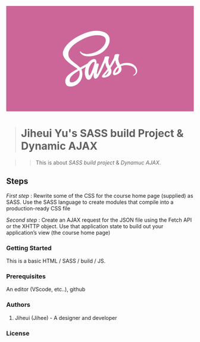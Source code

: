 ![SASS build](images/sass_logo.png "SASS logo")

># Jiheui Yu's SASS build Project & Dynamic AJAX

>> This is about *SASS build project* & *Dynamuc AJAX*. 

## Steps

*First step* : Rewrite some of the CSS for the course home page (supplied) as SASS. 
Use the SASS language to create modules that compile into a production-ready CSS file

*Second step* : Create an AJAX request for the JSON file using the Fetch API or the XHTTP object. Use that application state to build out your application’s view (the course home page)


### Getting Started
This is a basic HTML / SASS / build / JS.

### Prerequisites

An editor (VScode, etc..), github

### Authors
1. Jiheui (Jihee) - A designer and developer

### License

